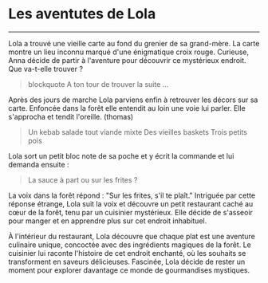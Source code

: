 # **Les aventutes de Lola**
---

Lola a trouvé une vieille carte au fond du grenier de sa grand-mère. La carte montre un lieu inconnu marqué d'une énigmatique croix rouge. Curieuse, Anna décide de partir à l'aventure pour découvrir ce mystérieux endroit. Que va-t-elle trouver ?

> blockquote A ton tour de trouver la suite ...

Après des jours de marche Lola parviens enfin à retrouver les décors sur sa carte. Enfoncée dans la forêt elle entendit au loin une voie lui parler. Elle s'approcha et tendit l'oreille. (thomas)

> Un kebab salade tout viande mixte
> Des vieilles baskets
> Trois petits pois

Lola sort un petit bloc note de sa poche et y écrit la commande et lui demanda ensuite :  
> La sauce à part ou sur les frites ?

La voix dans la forêt répond : "Sur les frites, s'il te plaît." Intriguée par cette réponse étrange, Lola suit la voix et découvre un petit restaurant caché au cœur de la forêt, tenu par un cuisinier mystérieux. Elle décide de s'asseoir pour manger et en apprendre plus sur cet endroit inhabituel.

À l'intérieur du restaurant, Lola découvre que chaque plat est une aventure culinaire unique, concoctée avec des ingrédients magiques de la forêt. Le cuisinier lui raconte l'histoire de cet endroit enchanté, où les souhaits se transforment en saveurs délicieuses. Fascinée, Lola décide de rester un moment pour explorer davantage ce monde de gourmandises mystiques.